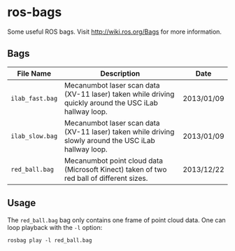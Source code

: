 ros-bags
========

Some useful ROS bags. Visit http://wiki.ros.org/Bags for more information.

## Bags

| File Name | Description | Date |
| --- | --- | --- |
| `ilab_fast.bag` | Mecanumbot laser scan data (XV-11 laser) taken while driving quickly around the USC iLab hallway loop. | 2013/01/09 |
| `ilab_slow.bag` | Mecanumbot laser scan data (XV-11 laser) taken while driving slowly around the USC iLab hallway loop. | 2013/01/09 |
| `red_ball.bag` | Mecanumbot point cloud data (Microsoft Kinect) taken of two red ball of different sizes. | 2013/12/22 |

## Usage

The `red_ball.bag` bag only contains one frame of point cloud data. One can loop playback with the `-l` option:

	rosbag play -l red_ball.bag

